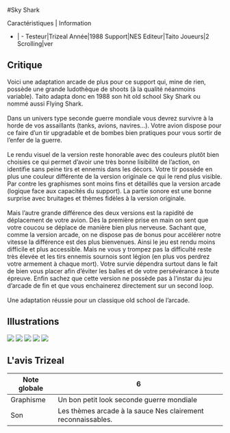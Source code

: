#Sky Shark

Caractéristiques | Information
- | -
Testeur|Trizeal
Année|1988
Support|NES
Editeur|Taito
Joueurs|2
Scrolling|ver

## Critique
Voici une adaptation arcade de plus pour ce support qui, mine de rien, possède une grande ludothèque de shoots (à la qualité néanmoins variable). Taito adapta donc en 1988 son hit old school Sky Shark ou nommé aussi Flying Shark.<br/><br/>Dans un univers type seconde guerre mondiale vous devrez survivre à la horde de vos assaillants (tanks, avions, navires…). Votre avion dispose pour ce faire d’un tir upgradable et de bombes bien pratiques pour vous sortir de l’enfer de la guerre.<br/><br/>Le rendu visuel de la version reste honorable avec des couleurs plutôt bien choisies ce qui permet d’avoir une très bonne lisibilité de l’action, on identifie sans peine tirs et ennemis dans les décors. Votre tir possède en plus une couleur différente de la version originale ce qui le rend plus visible. Par contre les graphismes sont moins fins et détaillés que la version arcade (logique face aux capacités du support). La partie sonore est une bonne surprise avec bruitages et thèmes fidèles à la version originale.<br/><br/>Mais l’autre grande différence des deux versions est la rapidité de déplacement de votre avion. Dès la première prise en main on sent que votre coucou se déplace de manière bien plus nerveuse. Sachant que, comme la version arcade, on ne dispose pas de bonus pour accélérer notre vitesse la différence est des plus bienvenues. Ainsi le jeu est rendu moins difficile et plus accessible. Mais ne vous y trompez pas la difficulté reste très élevée et les tirs ennemis sournois sont légion (en plus vos perdrez votre armement à chaque mort). Votre survie dépendra surtout dans le fait de bien vous placer afin d’éviter les balles et de votre persévérance à toute épreuve. Enfin sachez que cette version ne possède pas à l’instar du jeu d’arcade de fin et que vous enchainerez directement sur un second loop.<br/><br/>Une adaptation réussie pour un classique old school de l’arcade.<br/>

## Illustrations
![](http://www.shmup.com/images/thumbs/img_fiche_1_1260.png)
![](http://www.shmup.com/images/thumbs/img_fiche_2_1260.png)
![](http://www.shmup.com/images/thumbs/img_fiche_3_1260.png)
![](http://www.shmup.com/images/thumbs/)
![](http://www.shmup.com/images/thumbs/)

## L'avis Trizeal
Note globale|6
-|-
Graphisme|Un bon petit look seconde guerre mondiale 
Son|Les thèmes arcade à la sauce Nes clairement reconnaissables.
